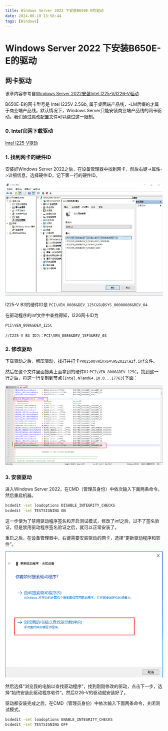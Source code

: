 ```yaml
---
title: Windows Server 2022 下安装B650E-E的驱动
date: 2024-06-10 13:58:44
tags: [Windows]
---
```


# Windows Server 2022 下安装B650E-E的驱动

## 网卡驱动

该章内容参考自[Windows Server 2022安装Intel I225-V/I226-V驱动](https://www.quarkbook.com/?p=1414)

B650E-E的网卡型号是 Intel I225V 2.5Gb, 属于桌面端产品线，-LM后缀的才属于商业端产品线，默认情况下，Windows Server只能安装商业端产品线的网卡驱动。我们通过魔改配置文件可以绕过这一限制。

### 0. Intel官网下载驱动

[Intel I225-V驱动](https://www.intel.cn/content/www/cn/zh/products/sku/184676/intel-ethernet-controller-i225v/downloads.html)

### 1. 找到网卡的硬件ID

安装好Windows Server 2022之后，在设备管理器中找到网卡，然后右键->属性->详细信息。选择硬件ID，记下第一行的硬件ID。

![](assets/image.png)

I225-V B3的硬件ID是 `PCI\VEN_8086&DEV_125C&SUBSYS_00008086&REV_04`

在驱动程序的inf文件中查找得知，I226网卡ID为

```
PCI\VEN_8086&DEV_125C

//I225-V B3 ID为：PCI\VEN_8086&DEV_15F3&REV_03
```

### 2. 修改驱动

下载驱动之后，解压驱动，找打并打卡`PRO2500\Winx64\WS2022\e2f.inf`文件。

然后在这个文件里面搜素上面拿到的硬件ID `PCI\VEN_8086&DEV_125C`。找到这一行之后，将这一行复制到节点`[Intel.NTamd64.10.0...17763]`下面：

![](assets/image-1.png)

### 3. 安装驱动

进入Windows Server 2022，在CMD（管理员身份）中依次输入下面两条命令，然后重启机器。

```sh
bcdedit -set loadoptions DISABLE_INTEGRITY_CHECKS
bcdedit -set TESTSIGNING ON
```

这一步使为了禁用驱动程序签名和开启测试模式，修改了inf之后，过不了签名验证，但是禁用驱动程序签名验证之后，就可以正常安装了。

重启之后，在设备管理器中，右键需要安装驱动的网卡，选择“更新驱动程序和软件”。

![](assets/image-2.png)

然后选择“浏览我的电脑以查找驱动程序”，找到刚刚修改的驱动，点击下一步，选择“始终安装此驱动程序软件”。然后I226-V的驱动就安装好了。

驱动都安装完成之后，在CMD（管理员身份）中依次输入下面两条命令，关闭测试模式。

```sh
bcdedit -set loadoptions ENABLE_INTEGRITY_CHECKS
bcdedit -set TESTSIGNING OFF
```

